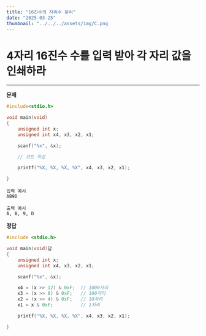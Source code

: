 ```yaml
---
title: "16진수의 자리수 분리"
date: "2025-03-25"
thumbnail: "../../../assets/img/C.png
---
```


# 4자리 16진수 수를 입력 받아 각 자리 값을 인쇄하라 
---

**문제**

```c
#include<stdio.h>

void main(void)
{
	unsigned int x;
	unsigned int x4, x3, x2, x1;

	scanf("%x", &x);

	// 코드 작성

	printf("%X, %X, %X, %X", x4, x3, x2, x1);

}
```

```
입력 예시
AB9D
```

```
출력 예시
A, B, 9, D
```

**정답**
```c 
#include <stdio.h>

void main(void)답
{
	unsigned int x;
	unsigned int x4, x3, x2, x1;

	scanf("%x", &x);

	x4 = (x >> 12) & 0xF;  // 1000자리
	x3 = (x >> 8) & 0xF;   // 100자리
	x2 = (x >> 4) & 0xF;   // 10자리
	x1 = x & 0xF;		   // 1자리	

	printf("%X, %X, %X, %X", x4, x3, x2, x1);

}
```
